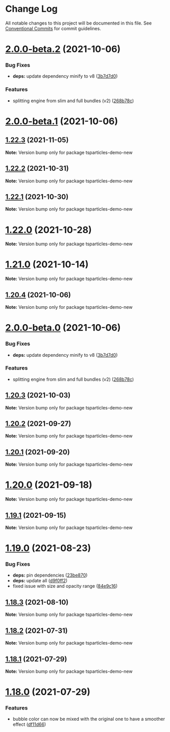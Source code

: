 # Change Log

All notable changes to this project will be documented in this file.
See [Conventional Commits](https://conventionalcommits.org) for commit guidelines.

# [2.0.0-beta.2](https://github.com/matteobruni/tsparticles/compare/tsparticles-demo-new@1.20.4...tsparticles-demo-new@2.0.0-beta.2) (2021-10-06)


### Bug Fixes

* **deps:** update dependency minify to v8 ([3b7d7d0](https://github.com/matteobruni/tsparticles/commit/3b7d7d0fd7d71d014d0f6aa87453beba4f048d0f))


### Features

* splitting engine from slim and full bundles (v2) ([268b78c](https://github.com/matteobruni/tsparticles/commit/268b78c12d6c54069893d27643cfe7a30f3be777))





# [2.0.0-beta.1](https://github.com/matteobruni/tsparticles/compare/tsparticles-demo-new@2.0.0-beta.0...tsparticles-demo-new@2.0.0-beta.1) (2021-10-06)
## [1.22.3](https://github.com/matteobruni/tsparticles/compare/tsparticles-demo-new@1.22.2...tsparticles-demo-new@1.22.3) (2021-11-05)

**Note:** Version bump only for package tsparticles-demo-new





## [1.22.2](https://github.com/matteobruni/tsparticles/compare/tsparticles-demo-new@1.22.1...tsparticles-demo-new@1.22.2) (2021-10-31)

**Note:** Version bump only for package tsparticles-demo-new





## [1.22.1](https://github.com/matteobruni/tsparticles/compare/tsparticles-demo-new@1.22.0...tsparticles-demo-new@1.22.1) (2021-10-30)

**Note:** Version bump only for package tsparticles-demo-new





# [1.22.0](https://github.com/matteobruni/tsparticles/compare/tsparticles-demo-new@1.21.0...tsparticles-demo-new@1.22.0) (2021-10-28)

**Note:** Version bump only for package tsparticles-demo-new





# [1.21.0](https://github.com/matteobruni/tsparticles/compare/tsparticles-demo-new@1.20.4...tsparticles-demo-new@1.21.0) (2021-10-14)

**Note:** Version bump only for package tsparticles-demo-new





## [1.20.4](https://github.com/matteobruni/tsparticles/compare/tsparticles-demo-new@1.20.3...tsparticles-demo-new@1.20.4) (2021-10-06)

**Note:** Version bump only for package tsparticles-demo-new





# [2.0.0-beta.0](https://github.com/matteobruni/tsparticles/compare/tsparticles-demo-new@1.20.3...tsparticles-demo-new@2.0.0-beta.0) (2021-10-06)


### Bug Fixes

* **deps:** update dependency minify to v8 ([3b7d7d0](https://github.com/matteobruni/tsparticles/commit/3b7d7d0fd7d71d014d0f6aa87453beba4f048d0f))


### Features

* splitting engine from slim and full bundles (v2) ([268b78c](https://github.com/matteobruni/tsparticles/commit/268b78c12d6c54069893d27643cfe7a30f3be777))





## [1.20.3](https://github.com/matteobruni/tsparticles/compare/tsparticles-demo-new@1.20.2...tsparticles-demo-new@1.20.3) (2021-10-03)

**Note:** Version bump only for package tsparticles-demo-new





## [1.20.2](https://github.com/matteobruni/tsparticles/compare/tsparticles-demo-new@1.20.1...tsparticles-demo-new@1.20.2) (2021-09-27)

**Note:** Version bump only for package tsparticles-demo-new





## [1.20.1](https://github.com/matteobruni/tsparticles/compare/tsparticles-demo-new@1.20.0...tsparticles-demo-new@1.20.1) (2021-09-20)

**Note:** Version bump only for package tsparticles-demo-new





# [1.20.0](https://github.com/matteobruni/tsparticles/compare/tsparticles-demo-new@1.19.1...tsparticles-demo-new@1.20.0) (2021-09-18)

**Note:** Version bump only for package tsparticles-demo-new





## [1.19.1](https://github.com/matteobruni/tsparticles/compare/tsparticles-demo-new@1.19.0...tsparticles-demo-new@1.19.1) (2021-09-15)

**Note:** Version bump only for package tsparticles-demo-new





# [1.19.0](https://github.com/matteobruni/tsparticles/compare/tsparticles-demo-new@1.18.3...tsparticles-demo-new@1.19.0) (2021-08-23)


### Bug Fixes

* **deps:** pin dependencies ([23be870](https://github.com/matteobruni/tsparticles/commit/23be8708d698e1e37a18f2ed292cbccffb0f1e47))
* **deps:** update all ([d9f0ff2](https://github.com/matteobruni/tsparticles/commit/d9f0ff2f8c4ac269aaad5077492746e3da8fb422))
* fixed issue with size and opacity range ([84e9c16](https://github.com/matteobruni/tsparticles/commit/84e9c16ce0e0ea194cb82bdd1c62839809ee621b))





## [1.18.3](https://github.com/matteobruni/tsparticles/compare/tsparticles-demo-new@1.18.2...tsparticles-demo-new@1.18.3) (2021-08-10)

**Note:** Version bump only for package tsparticles-demo-new





## [1.18.2](https://github.com/matteobruni/tsparticles/compare/tsparticles-demo-new@1.18.1...tsparticles-demo-new@1.18.2) (2021-07-31)

**Note:** Version bump only for package tsparticles-demo-new





## [1.18.1](https://github.com/matteobruni/tsparticles/compare/tsparticles-demo-new@1.18.0...tsparticles-demo-new@1.18.1) (2021-07-29)

**Note:** Version bump only for package tsparticles-demo-new





# [1.18.0](https://github.com/matteobruni/tsparticles/compare/tsparticles-demo-new@1.17.0...tsparticles-demo-new@1.18.0) (2021-07-29)


### Features

* bubble color can now be mixed with the original one to have a smoother effect ([df11d66](https://github.com/matteobruni/tsparticles/commit/df11d66ee94fb9594805a5dfb7d4c776a93c4532))
